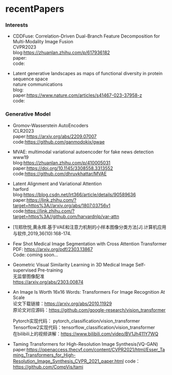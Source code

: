 # recentPapers

### Interests
- CDDFuse: Correlation-Driven Dual-Branch Feature Decomposition for Multi-Modality Image Fusion  
  CVPR2023  
  blog:https://zhuanlan.zhihu.com/p/617936182  
  paper:  
  code:  
  
- Latent generative landscapes as maps of functional diversity in protein sequence space  
  nature communications  
  blog:  
  paper:https://www.nature.com/articles/s41467-023-37958-z  
  code:  
  
### Generative Model
- Gromov-Wasserstein AutoEncoders  
  ICLR2023  
  paper:https://arxiv.org/abs/2209.07007  
  code:https://github.com/ganmodokix/gwae  

- MVAE: multimodal variational autoencoder for fake news detection  
  www19  
  blog:https://zhuanlan.zhihu.com/p/410005031  
  paper:https://doi.org/10.1145/3308558.3313552  
  code:https://github.com/dhruvkhattar/MVAE

- Latent Alignment and Variational Attention  
  harford  
  blog:https://blog.csdn.net/lrt366/article/details/90589636  
  paper:https://link.zhihu.com/?target=https%3A//arxiv.org/abs/1807.03756v1  
  code:https://link.zhihu.com/?target=https%3A//github.com/harvardnlp/var-attn

- [1]郑欣悦,黄永辉.基于VAE和注意力机制的小样本图像分类方法[J].计算机应用与软件,2019,36(10):168-174.  

- Few Shot Medical Image Segmentation with Cross Attention Transformer  
  PDF: https://arxiv.org/pdf/2303.13867  
  Code: coming soon...  
  
- Geometric Visual Similarity Learning in 3D Medical Image Self-supervised Pre-training  
  无监督图像配准  
  https://arxiv.org/abs/2303.00874  
  
- An Image Is Worth 16x16 Words: Transformers For Image Recognition At Scale  
  论文下载链接：https://arxiv.org/abs/2010.11929  
  原论文对应源码：https://github.com/google-research/vision_transformer  

  Pytorch实现代码： pytorch_classification/vision_transformer  
  Tensorflow2实现代码：tensorflow_classification/vision_transformer  
  在bilibili上的视频讲解：https://www.bilibili.com/video/BV1Jh411Y7WQ  
  
- Taming Transformers for High-Resolution Image Synthesis(VQ-GAN)
  paper:https://openaccess.thecvf.com/content/CVPR2021/html/Esser_Taming_Transformers_for_High-Resolution_Image_Synthesis_CVPR_2021_paper.html
  code：https://github.com/CompVis/tami
